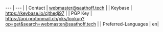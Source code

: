 
--- | --- |
| Contact | webmaster@saathoff.tech |
| Keybase | https://keybase.io/cjthedj97 |
| PGP Key | https://api.protonmail.ch/pks/lookup?op=get&search=webmaster@saathoff.tech |
| Preferred-Languages | en|
